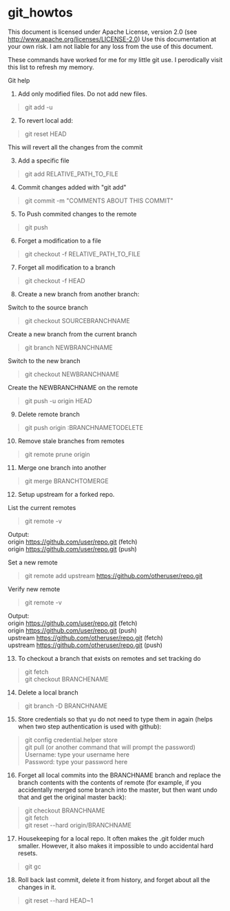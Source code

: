 git_howtos
==========

This document is licensed under Apache License, version 2.0 (see http://www.apache.org/licenses/LICENSE-2.0)
Use this documentation at your own risk. I am not liable for any loss from the use of this document.

These commands have worked for me for my little git use. I perodically visit this list to refresh my memory.

Git help


1) Add only modified files. Do not add new files.
>git add -u

2) To revert local add:
>git reset HEAD

This will revert all the changes from the commit


3) Add a specific file
>git add RELATIVE_PATH_TO_FILE


4) Commit changes added with "git add"
>git commit -m "COMMENTS ABOUT THIS COMMIT"<br>


5) To Push commited changes to the remote
>git push


6) Forget a modification to a file
>git checkout -f RELATIVE_PATH_TO_FILE


7) Forget all modification to a branch
>git checkout -f HEAD


8) Create a new branch from another branch:

Switch to the source branch
>git checkout SOURCEBRANCHNAME

Create a new branch from the current branch
>git branch NEWBRANCHNAME

Switch to the new branch
>git checkout NEWBRANCHNAME

Create the NEWBRANCHNAME on the remote
>git push -u origin HEAD


9) Delete remote branch
>git push origin :BRANCHNAMETODELETE


10) Remove stale branches from remotes
>git remote prune origin


11) Merge one branch into another
>git merge BRANCHTOMERGE


12) Setup upstream for a forked repo.

List the current remotes
>git remote -v

Output:<br>
origin  https://github.com/user/repo.git (fetch)<br>
origin  https://github.com/user/repo.git (push)

Set a new remote
>git remote add upstream https://github.com/otheruser/repo.git

Verify new remote
>git remote -v

Output:<br>
origin    https://github.com/user/repo.git (fetch)<br>
origin    https://github.com/user/repo.git (push)<br>
upstream  https://github.com/otheruser/repo.git (fetch)<br>
upstream  https://github.com/otheruser/repo.git (push)


13) To checkout a branch that exists on remotes and set tracking do
>git fetch<br>
>git checkout BRANCHENAME


14) Delete a local branch
>git branch -D BRANCHNAME

15) Store credentials so that yu do not need to type them in again (helps when two step authentication is used with github):
>git config credential.helper store<br>
>git pull (or another command that will prompt the password)<br>
>Username: type your username here<br>
>Password: type your password here

16) Forget all local commits into the BRANCHNAME branch and replace the branch contents with the contents of remote (for example, if you accidentally merged some branch into the master, but then want undo that and get the original master back): 
>git checkout BRANCHNAME<br>
>git fetch<br>
>git reset --hard origin/BRANCHNAME<br>

17) Housekeeping for a local repo. It often makes the .git folder much smaller. However, it also makes it impossible to undo accidental hard resets.
>git gc

18) Roll back last commit, delete it from history, and forget about all the changes in it.
>git reset --hard HEAD~1
